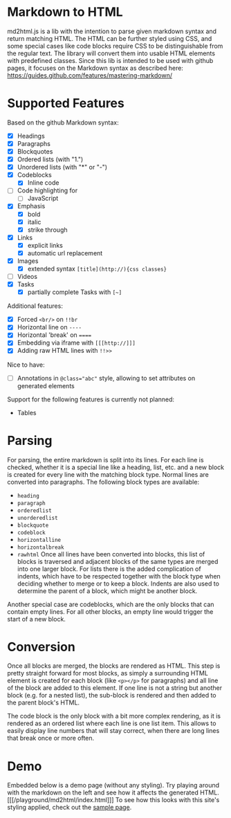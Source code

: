 # Markdown to HTML
md2html.js is a lib with the intention to parse given markdown syntax and return
matching HTML. The HTML can be further styled using CSS, and some special cases
like code blocks require CSS to be distinguishable from the regular text. The
library will convert them into usable HTML elements with predefined classes.
Since this lib is intended to be used with github pages, it focuses on the Markdown
syntax as described here: https://guides.github.com/features/mastering-markdown/

# Supported Features
Based on the github Markdown syntax:
* [x] Headings
* [x] Paragraphs
* [x] Blockquotes
* [x] Ordered lists (with "1.")
* [x] Unordered lists (with "*" or "-")
* [x] Codeblocks
  * [x] Inline code
* [ ] Code highlighting for 
  * [ ] JavaScript
* [x] Emphasis
  * [x] bold
  * [x] italic
  * [x] strike through
* [x] Links
  * [x] explicit links
  * [x] automatic url replacement
* [x] Images
  * [x] extended syntax `[title](http://){css classes}`
* [ ] Videos
* [x] Tasks
  * [x] partially complete Tasks with `[~]`

Additional features:
* [x] Forced `<br/>` on `!!br`
* [x] Horizontal line on `----`
* [x] Horizontal 'break' on `====`
* [x] Embedding via iframe with `[[[http://]]]`
* [x] Adding raw HTML lines with `!!>>`

Nice to have:
* [ ] Annotations in `@class="abc"` style, allowing to set attributes on generated elements

Support for the following features is currently not planned:
* Tables

# Parsing
For parsing, the entire markdown is split into its lines. For each line is checked,
whether it is a special line like a heading, list, etc. and a new block is created
for every line with the matching block type. Normal lines are converted into paragraphs.
The following block types are available:
* `heading`
* `paragraph`
* `orderedlist`
* `unorderedlist`
* `blockquote`
* `codeblock`
* `horizontalline`
* `horizontalbreak`
* `rawhtml`
Once all lines have been converted into blocks, this list of blocks is traversed and
adjacent blocks of the same types are merged into one larger block. For lists there is
the added complication of indents, which have to be respected together with the block
type when deciding whether to merge or to keep a block.
Indents are also used to determine the parent of a block, which might be another block.

Another special case are codeblocks, which are the only blocks that can contain empty
lines. For all other blocks, an empty line would trigger the start of a new block.

# Conversion
Once all blocks are merged, the blocks are rendered as HTML. This step is pretty straight
forward for most blocks, as simply a surrounding HTML element is created for each block
(like `<p></p>` for paragraphs) and all line of the block are added to this element. If one
line is not a string but another block (e.g. for a nested list), the sub-block is rendered
and then added to the parent block's HTML.

The code block is the only block with a bit more complex rendering, as it is rendered as an
ordered list where each line is one list item. This allows to easily display line numbers
that will stay correct, when there are long lines that break once or more often.

# Demo
Embedded below is a demo page (without any styling). Try playing around with the markdown
on the left and see how it affects the generated HTML.
[[[/playground/md2html/index.html]]]
To see how this looks with this site's styling applied, check out the [sample page](/playground/md2html/sample.md).